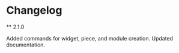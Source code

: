 # Changelog

** 2.1.0

Added commands for widget, piece, and module creation. Updated documentation.
